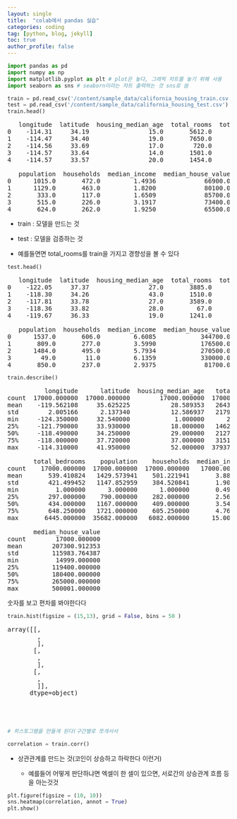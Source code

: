 ```yaml
---
layout: single
title:  "colab에서 pandas 실습"
categories: coding
tag: [python, blog, jekyll]
toc: true
author_profile: false
---
```


<head>
  <style>
    table.dataframe {
      white-space: normal;
      width: 100%;
      height: 240px;
      display: block;
      overflow: auto;
      font-family: Arial, sans-serif;
      font-size: 0.9rem;
      line-height: 20px;
      text-align: center;
      border: 0px !important;
    }

    table.dataframe th {
      text-align: center;
      font-weight: bold;
      padding: 8px;
    }

    table.dataframe td {
      text-align: center;
      padding: 8px;
    }

    table.dataframe tr:hover {
      background: #b8d1f3; 
    }

    .output_prompt {
      overflow: auto;
      font-size: 0.9rem;
      line-height: 1.45;
      border-radius: 0.3rem;
      -webkit-overflow-scrolling: touch;
      padding: 0.8rem;
      margin-top: 0;
      margin-bottom: 15px;
      font: 1rem Consolas, "Liberation Mono", Menlo, Courier, monospace;
      color: $code-text-color;
      border: solid 1px $border-color;
      border-radius: 0.3rem;
      word-break: normal;
      white-space: pre;
    }

  .dataframe tbody tr th:only-of-type {
      vertical-align: middle;
  }

  .dataframe tbody tr th {
      vertical-align: top;
  }

  .dataframe thead th {
      text-align: center !important;
      padding: 8px;
  }

  .page__content p {
      margin: 0 0 0px !important;
  }

  .page__content p > strong {
    font-size: 0.8rem !important;
  }

  </style>
</head>



```python
import pandas as pd
import numpy as np
import matplotlib.pyplot as plt # plot은 놓다, 그래픽 차트를 놓기 위해 사용
import seaborn as sns # seaborn이라는 차트 출력하는 것 sns로 씀
```


```python
train = pd.read_csv('/content/sample_data/california_housing_train.csv')
test = pd.read_csv('/content/sample_data/california_housing_test.csv')
train.head()
```

<pre>
   longitude  latitude  housing_median_age  total_rooms  total_bedrooms  \
0    -114.31     34.19                15.0       5612.0          1283.0   
1    -114.47     34.40                19.0       7650.0          1901.0   
2    -114.56     33.69                17.0        720.0           174.0   
3    -114.57     33.64                14.0       1501.0           337.0   
4    -114.57     33.57                20.0       1454.0           326.0   

   population  households  median_income  median_house_value  
0      1015.0       472.0         1.4936             66900.0  
1      1129.0       463.0         1.8200             80100.0  
2       333.0       117.0         1.6509             85700.0  
3       515.0       226.0         3.1917             73400.0  
4       624.0       262.0         1.9250             65500.0  
</pre>
- train : 모델을 만드는 것

- test : 모델을 검증하는 것

- 예를들면면 total_rooms를 train을 가지고 경향성을 볼 수 있다 



```python
test.head()
```

<pre>
   longitude  latitude  housing_median_age  total_rooms  total_bedrooms  \
0    -122.05     37.37                27.0       3885.0           661.0   
1    -118.30     34.26                43.0       1510.0           310.0   
2    -117.81     33.78                27.0       3589.0           507.0   
3    -118.36     33.82                28.0         67.0            15.0   
4    -119.67     36.33                19.0       1241.0           244.0   

   population  households  median_income  median_house_value  
0      1537.0       606.0         6.6085            344700.0  
1       809.0       277.0         3.5990            176500.0  
2      1484.0       495.0         5.7934            270500.0  
3        49.0        11.0         6.1359            330000.0  
4       850.0       237.0         2.9375             81700.0  
</pre>

```python
train.describe()
```

<pre>
          longitude      latitude  housing_median_age   total_rooms  \
count  17000.000000  17000.000000        17000.000000  17000.000000   
mean    -119.562108     35.625225           28.589353   2643.664412   
std        2.005166      2.137340           12.586937   2179.947071   
min     -124.350000     32.540000            1.000000      2.000000   
25%     -121.790000     33.930000           18.000000   1462.000000   
50%     -118.490000     34.250000           29.000000   2127.000000   
75%     -118.000000     37.720000           37.000000   3151.250000   
max     -114.310000     41.950000           52.000000  37937.000000   

       total_bedrooms    population    households  median_income  \
count    17000.000000  17000.000000  17000.000000   17000.000000   
mean       539.410824   1429.573941    501.221941       3.883578   
std        421.499452   1147.852959    384.520841       1.908157   
min          1.000000      3.000000      1.000000       0.499900   
25%        297.000000    790.000000    282.000000       2.566375   
50%        434.000000   1167.000000    409.000000       3.544600   
75%        648.250000   1721.000000    605.250000       4.767000   
max       6445.000000  35682.000000   6082.000000      15.000100   

       median_house_value  
count        17000.000000  
mean        207300.912353  
std         115983.764387  
min          14999.000000  
25%         119400.000000  
50%         180400.000000  
75%         265000.000000  
max         500001.000000  
</pre>
숫자를 보고 편차를 봐야한다다



```python
train.hist(figsize = (15,13), grid = False, bins = 50 )
```

<pre>
array([[<AxesSubplot:title={'center':'longitude'}>,
        <AxesSubplot:title={'center':'latitude'}>,
        <AxesSubplot:title={'center':'housing_median_age'}>],
       [<AxesSubplot:title={'center':'total_rooms'}>,
        <AxesSubplot:title={'center':'total_bedrooms'}>,
        <AxesSubplot:title={'center':'population'}>],
       [<AxesSubplot:title={'center':'households'}>,
        <AxesSubplot:title={'center':'median_income'}>,
        <AxesSubplot:title={'center':'median_house_value'}>]],
      dtype=object)
</pre>
<pre>
<Figure size 1080x936 with 9 Axes>
</pre>

```python
# 히스토그램을 만들게 된다(구간별로 쪼개서서
```


```python
correlation = train.corr()
```

- 상관관계를 만드는 것(코인이 상승하고 하락한다 이런거)

  - 예를들어 어떻게 판단하냐면 엑셀이 한 셀이 있으면, 서로간의 상승관계 흐름 등을 아는것것



```python
plt.figure(figsize = (10, 10))
sns.heatmap(correlation, annot = True)
plt.show()
```

<pre>
<Figure size 720x720 with 2 Axes>
</pre>
